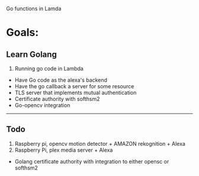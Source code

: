 Go functions in Lamda

# Goals:

## Learn Golang

1. Running go code in Lambda
* Have Go code as the alexa's backend
* Have the go callback a server for some resource
* TLS server that implements mutual authentication
* Certificate authority with softhsm2
* Go-opencv integration

---
## Todo

1. Raspberry pi, opencv motion detector + AMAZON rekognition + Alexa
2. Raspberry Pi, plex media server + Alexa
* Golang certificate authority with integration to either opensc or softhsm2
